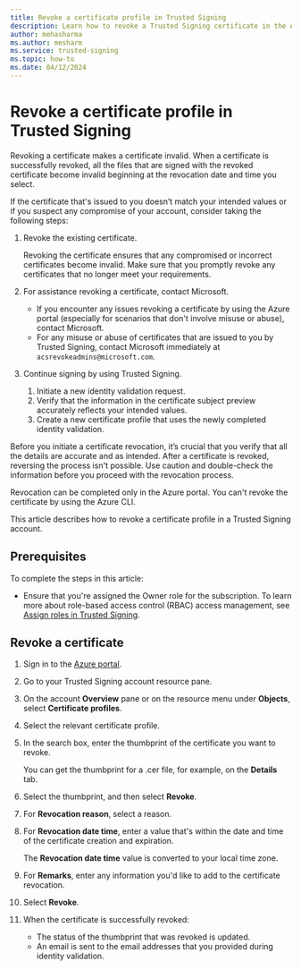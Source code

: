 ```yaml
---
title: Revoke a certificate profile in Trusted Signing 
description: Learn how to revoke a Trusted Signing certificate in the Azure portal. 
author: mehasharma 
ms.author: mesharm 
ms.service: trusted-signing 
ms.topic: how-to 
ms.date: 04/12/2024 
---
```



# Revoke a certificate profile in Trusted Signing

Revoking a certificate makes a certificate invalid. When a certificate is successfully revoked, all the files that are signed with the revoked certificate become invalid beginning at the revocation date and time you select.

If the certificate that's issued to you doesn’t match your intended values or if you suspect any compromise of your account, consider taking the following steps:

1. Revoke the existing certificate.

   Revoking the certificate ensures that any compromised or incorrect certificates become invalid. Make sure that you promptly revoke any certificates that no longer meet your requirements.

1. For assistance revoking a certificate, contact Microsoft.

   - If you encounter any issues revoking a certificate by using the Azure portal (especially for scenarios that don't involve misuse or abuse), contact Microsoft.
   - For any misuse or abuse of certificates that are issued to you by Trusted Signing, contact Microsoft immediately at `acsrevokeadmins@microsoft.com`.

1. Continue signing by using Trusted Signing.

   1. Initiate a new identity validation request.
   1. Verify that the information in the certificate subject preview accurately reflects your intended values.
   1. Create a new certificate profile that uses the newly completed identity validation.

Before you initiate a certificate revocation, it’s crucial that you verify that all the details are accurate and as intended. After a certificate is revoked, reversing the process isn't possible. Use caution and double-check the information before you proceed with the revocation process.

Revocation can be completed only in the Azure portal. You can't revoke the certificate by using the Azure CLI.

This article describes how to revoke a certificate profile in a Trusted Signing account.

## Prerequisites

To complete the steps in this article:

- Ensure that you're assigned the Owner role for the subscription. To learn more about role-based access control (RBAC) access management, see [Assign roles in Trusted Signing](tutorial-assign-roles.md).

## Revoke a certificate

1. Sign in to the [Azure portal](https://portal.azure.com/).
1. Go to your Trusted Signing account resource pane.
1. On the account **Overview** pane or on the resource menu under **Objects**, select **Certificate profiles**.
1. Select the relevant certificate profile.
1. In the search box, enter the thumbprint of the certificate you want to revoke.

   You can get the thumbprint for a .cer file, for example, on the **Details** tab.

1. Select the thumbprint, and then select **Revoke**.
1. For **Revocation reason**, select a reason.
1. For **Revocation date time**, enter a value that's within the date and time of the certificate creation and expiration.

   The **Revocation date time** value is converted to your local time zone.
1. For **Remarks**, enter any information you'd like to add to the certificate revocation.
1. Select **Revoke**.
1. When the certificate is successfully revoked:

   - The status of the thumbprint that was revoked is updated.
   - An email is sent to the email addresses that you provided during identity validation.
